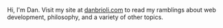 Hi, I'm Dan. Visit my site at [danbrioli.com](https://www.danbrioli.com/) to read my ramblings about web development, philosophy, and a variety of other topics.
